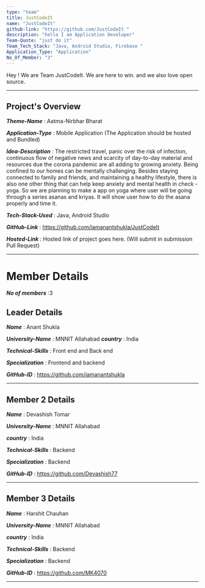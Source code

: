 ```yaml
---
type: "team"                   
title: JustCodeIt
name: "JustCodeIt"
github-link: "https://github.com/JustCodeIt "
description: "hello I am Application Developer"
Team-Quote: "just do it"
Team_Tech_Stack: "Java, Android Studio, Firebase "
Application_Type: "Application"
No_Of_Member: "3"
---
```


Hey ! We are Team JustCodeIt. We are here to win. and we also love open source.

---

## Project's Overview

_**Theme-Name**_ : Aatma-Nirbhar Bharat

_**Application-Type**_ :   Mobile Application (The Application should be hosted and Bundled)

_**Idea-Description**_ :   The restricted travel, panic over the risk of infection, continuous flow of negative news and scarcity of day-to-day material and resources due the corona pandemic are all adding to growing anxiety. Being confined to our homes can be mentally challenging. Besides staying connected to family and friends, and maintaining a healthy lifestyle, there is also one other thing that can help keep anxiety and mental health in check - yoga. So we are planning to make a app on yoga where user will be going through a series asanas and kriyas. It will show user how to do the asana properly and time it.

_**Tech-Stack-Used**_ :   Java, Android Studio

_**GitHub-Link**_ :   https://github.com/iamanantshukla/JustCodeIt

_**Hosted-Link**_ :    Hosted link of project goes here. (Will submit in submission Pull Request)

---

# Member Details

_**No of members**_ :3


## Leader Details

_**Name**_ : Anant Shukla

_**University-Name**_ : MNNIT Allahabad
_**country**_ : India

_**Technical-Skills**_ : Front end and Back end

_**Specialization**_ : Frontend and backend

_**GitHub-ID**_ :  https://github.com/iamanantshukla

---

## Member 2 Details

_**Name**_ : Devashish Tomar

_**University-Name**_ : MNNIT Allahabad

_**country**_ : India

_**Technical-Skills**_ : Backend

_**Specialization**_ : Backend

_**GitHub-ID**_ :   https://github.com/Devashish77

---

## Member 3 Details

_**Name**_ : Harshit Chauhan

_**University-Name**_ : MNNIT Allahabad

_**country**_ : India

_**Technical-Skills**_ : Backend

_**Specialization**_ : Backend

_**GitHub-ID**_ :   https://github.com/MK4070

---
